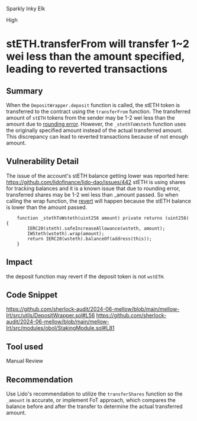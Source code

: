 Sparkly Inky Elk

High

# stETH.transferFrom will transfer 1~2 wei less than the amount specified, leading to reverted transactions

## Summary
When the `DepositWrapper.deposit` function is called, the stETH token is transferred to the contract using the `transferFrom` function.
The transferred amount of `stETH` tokens from the sender may be 1-2 wei less than the amount due to [rounding error](https://github.com/lidofinance/lido-dao/issues/442).
However, the `_stethToWsteth` function uses the originally specified amount instead of the actual transferred amount.
This discrepancy can lead to reverted transactions because of not enough amount.

## Vulnerability Detail
The issue of the account's stETH balance getting lower was reported here: https://github.com/lidofinance/lido-dao/issues/442
stETH is using shares for tracking balances and it is a known issue that due to rounding error, transferred shares may be 1-2 wei less than _amount passed.
So when calling the wrap function, the [revert](https://github.com/sherlock-audit/2024-06-mellow/blob/main/mellow-lrt/src/utils/DepositWrapper.sol#L37) will happen because the stETH balance is lower than the amount passed.
```solidity
    function _stethToWsteth(uint256 amount) private returns (uint256) {
        IERC20(steth).safeIncreaseAllowance(wsteth, amount);
        IWSteth(wsteth).wrap(amount);
        return IERC20(wsteth).balanceOf(address(this));
    }
```
## Impact
the deposit function may revert if the deposit token is not `wstETH`.

## Code Snippet
https://github.com/sherlock-audit/2024-06-mellow/blob/main/mellow-lrt/src/utils/DepositWrapper.sol#L56
https://github.com/sherlock-audit/2024-06-mellow/blob/main/mellow-lrt/src/modules/obol/StakingModule.sol#L81

## Tool used
Manual Review

## Recommendation
Use Lido's recommendation to utilize the `transferShares` function so the `_amount` is accurate, or implement FoT approach, which compares the balance before and after the transfer to determine the actual transferred amount.

